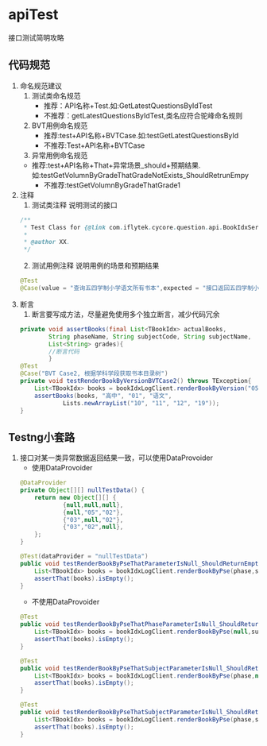 # apiTest
接口测试简明攻略

## 代码规范
1. 命名规范建议
	1. 测试类命名规范
    	* 推荐：API名称+Test.如:GetLatestQuestionsByIdTest
    	* 不推荐：getLatestQuestionsByIdTest,类名应符合驼峰命名规则
	2. BVT用例命名规范
    	* 推荐:test+API名称+BVTCase.如:testGetLatestQuestionsById
    	* 不推荐:Test+API名称+BVTCase
	3. 异常用例命名规范
	* 推荐:test+API名称+That+异常场景_should+预期结果.如:testGetVolumnByGradeThatGradeNotExists_ShouldRetrunEmpy
    	* 不推荐:testGetVolumnByGradeThatGrade1
2. 注释
	1. 测试类注释 说明测试的接口
	```java
	/**
 	 * Test Class for {@link com.iflytek.cycore.question.api.BookIdxService.Iface#renderBookByPse(String, String, String)}.
 	 *
 	 * @author XX.
 	 */
	```
	2. 测试用例注释 说明用例的场景和预期结果
	```java
	@Test
    @Case(value = "查询五四学制小学语文所有书本",expected = "接口返回五四学制小学语文所有书本")
	```
3. 断言
	1. 断言要写成方法，尽量避免使用多个独立断言，减少代码冗余
	```java
	private void assertBooks(final List<TBookIdx> actualBooks,
			String phaseName, String subjectCode, String subjectName,
			List<String> grades){
			//断言代码
			}
	@Test
	@Case("BVT Case2, 根据学科学段获取书本目录树")
	private void testRenderBookByVersionBVTCase2() throws TException{
		List<TBookIdx> books = bookIdxLogClient.renderBookByVersion("05", "01");
		assertBooks(books, "高中", "01", "语文",
				Lists.newArrayList("10", "11", "12", "19"));
	}
   ```
## Testng小套路
1. 接口对某一类异常数据返回结果一致，可以使用DataProvoider
	* 使用DataProvoider
	```java
	@DataProvider
    private Object[][] nullTestData() {
        return new Object[][] {
                {null,null,null},
                {null,"05","02"},
                {"03",null,"02"},
                {"03","02",null},
        };
    }

    @Test(dataProvider = "nullTestData")
    public void testRenderBookByPseThatParameterIsNull_ShouldReturnEmptyBookIdx(String phase, String subject, String eduSys) throws TException{
        List<TBookIdx> books = bookIdxLogClient.renderBookByPse(phase,subject,eduSys);
        assertThat(books).isEmpty();
    }
	```
	* 不使用DataProvoider
	```java
	@Test
	public void testRenderBookByPseThatPhaseParameterIsNull_ShouldReturnEmptyBookIdx(String phase, String subject, String eduSys) throws TException{
        List<TBookIdx> books = bookIdxLogClient.renderBookByPse(null,subject,eduSys);
        assertThat(books).isEmpty();
    }
	
	@Test
	public void testRenderBookByPseThatSubjectParameterIsNull_ShouldReturnEmptyBookIdx(String phase, String subject, String eduSys) throws TException{
        List<TBookIdx> books = bookIdxLogClient.renderBookByPse(phase,null,eduSys);
        assertThat(books).isEmpty();
    }
	
	@Test
	public void testRenderBookByPseThatSubjectParameterIsNull_ShouldReturnEmptyBookIdx(String phase, String subject, String eduSys) throws TException{
        List<TBookIdx> books = bookIdxLogClient.renderBookByPse(phase,subject,null);
        assertThat(books).isEmpty();
    }
	```


